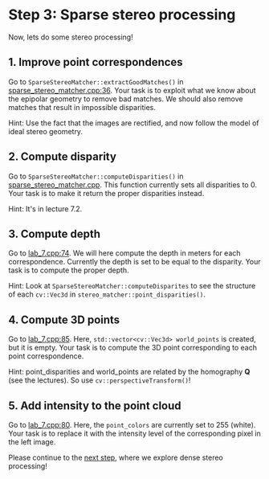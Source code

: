 # Step 3: Sparse stereo processing
Now, lets do some stereo processing!

## 1. Improve point correspondences
Go to `SparseStereoMatcher::extractGoodMatches()` in [sparse_stereo_matcher.cpp:36](https://github.com/tek5030/lab_07/blob/main/sparse_stereo_matcher.cpp#L36).
Your task is to exploit what we know about the epipolar geometry to remove bad matches.
We should also remove matches that result in impossible disparities.

Hint: Use the fact that the images are rectified, and now follow the model of ideal stereo geometry.

## 2. Compute disparity
Go to `SparseStereoMatcher::computeDisparities()` in [sparse_stereo_matcher.cpp](https://github.com/tek5030/lab_07/blob/main/sparse_stereo_matcher.cpp).
This function currently sets all disparities to 0.
Your task is to make it return the proper disparities instead.

Hint: It's in lecture 7.2.

## 3. Compute depth
Go to [lab_7.cpp:74](https://github.com/tek5030/lab_07/blob/main/lab_7.cpp#L74).
We will here compute the depth in meters for each correspondence.
Currently the depth is set to be equal to the disparity.
Your task is to compute the proper depth.

Hint: Look at ```SparseStereoMatcher::computeDisparites``` to see the structure of each ```cv::Vec3d``` in 
```stereo_matcher::point_disparities()```.

## 4. Compute 3D points
Go to [lab_7.cpp:85](https://github.com/tek5030/lab_07/blob/main/lab_7.cpp#L85).
Here, `std::vector<cv::Vec3d> world_points` is created, but it is empty.
Your task is to compute the 3D point corresponding to each point correspondence.

Hint: point_disparities and world_points are related by the homography **Q** (see the lectures).
So use `cv::perspectiveTransform()`!

## 5. Add intensity to the point cloud
Go to [lab_7.cpp:80](https://github.com/tek5030/lab_07/blob/main/lab_7.cpp#L80).
Here, the `point_colors` are currently set to 255 (white).
Your task is to replace it with the intensity level of the corresponding pixel in the left image.

Please continue to the [next step](4-dense-stereo.md), where we explore dense stereo processing!
